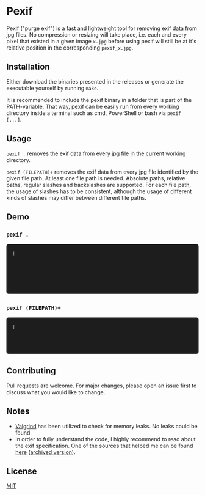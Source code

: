 # Pexif

Pexif ("purge exif") is a fast and lightweight tool for removing exif data from jpg files.
No compression or resizing will take place, i.e. each and every pixel that existed in a given image `x.jpg` before using pexif will still be at it's relative position in the corresponding `pexif_x.jpg`.

## Installation

Either download the binaries presented in the releases or generate the executable yourself by running `make`.

It is recommended to include the pexif binary in a folder that is part of the PATH-variable. That way, pexif can be easily run from every working directory inside a terminal such as cmd, PowerShell or bash via `pexif [...]`.

## Usage

`pexif .` removes the exif data from every jpg file in the current working directory.

`pexif (FILEPATH)+` removes the exif data from every jpg file identified by the given file path. At least one file path is needed. Absolute paths, relative paths, regular slashes and backslashes are supported. For each file path, the usage of slashes has to be consistent, although the usage of different kinds of slashes may differ between different file paths.

## Demo

### `pexif .`

![alt-text](.github/pexif-dir.gif)

### `pexif (FILEPATH)+`

![alt-text](.github/pexif-paths.gif)

## Contributing
Pull requests are welcome. For major changes, please open an issue first to discuss what you would like to change.

## Notes

*   [Valgrind](https://valgrind.org/) has been utilized to check for memory leaks. No leaks could be found.
*   In order to fully understand the code, I highly recommend to read about the exif specification. One of the sources that helped me can be found [here](http://gvsoft.no-ip.org/exif/exif-explanation.html) ([archived version](http://web.archive.org/web/20180223111221/http://gvsoft.no-ip.org/exif/exif-explanation.html)).


## License

[MIT](LICENSE)